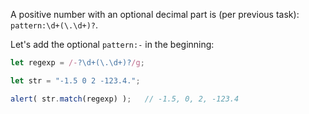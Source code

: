 A positive number with an optional decimal part is (per previous task): `pattern:\d+(\.\d+)?`.

Let's add the optional `pattern:-` in the beginning:

```js
let regexp = /-?\d+(\.\d+)?/g;

let str = "-1.5 0 2 -123.4.";

alert( str.match(regexp) );   // -1.5, 0, 2, -123.4
```
